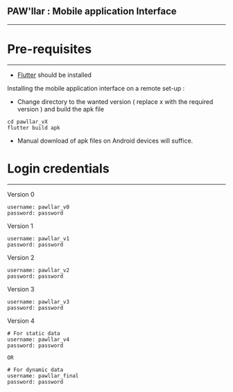 ## PAW'llar : Mobile application Interface
-----------------------------------------------------------------

# Pre-requisites
-----------------------------------------------------------------

- [Flutter](https://flutter.dev/) should be installed

Installing the mobile application interface on a remote set-up :
- Change directory to the wanted version ( replace x with the required version ) and build the apk file
```
cd pawllar_vX
flutter build apk
```
- Manual download of apk files on Android devices will suffice. 

# Login credentials
------------------------------------------------------------------


Version 0
```
username: pawllar_v0
password: password
```

Version 1
```
username: pawllar_v1
password: password
```

Version 2
```
username: pawllar_v2
password: password
```

Version 3
```
username: pawllar_v3
password: password
```

Version 4
```
# For static data
username: pawllar_v4
password: password

OR 

# For dynamic data
username: pawllar_final
password: password
```
